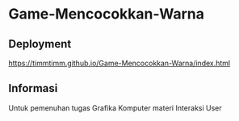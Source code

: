 # Game-Mencocokkan-Warna

## Deployment
https://timmtimm.github.io/Game-Mencocokkan-Warna/index.html

## Informasi
Untuk pemenuhan tugas Grafika Komputer materi Interaksi User